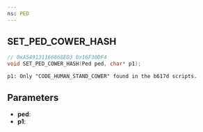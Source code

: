 ```yaml
---
ns: PED
---
```

## SET_PED_COWER_HASH

```c
// 0xA549131166868ED3 0x16F30DF4
void SET_PED_COWER_HASH(Ped ped, char* p1);
```

```
p1: Only "CODE_HUMAN_STAND_COWER" found in the b617d scripts.  
```

## Parameters
* **ped**: 
* **p1**: 

